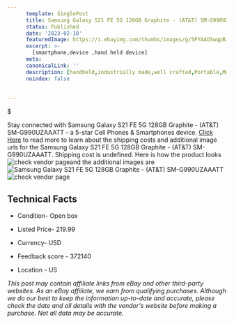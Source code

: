 ```yaml
---
      template: SinglePost
      title: Samsung Galaxy S21 FE 5G 128GB Graphite - (AT&T) SM-G990UZAAATT
      status: Published
      date: '2023-02-10'
      featuredImage: https://i.ebayimg.com/thumbs/images/g/5FYAAOSwqpBiYu-0/s-l225.jpg
      excerpt: >-
        [smartphone,device ,hand held device]
      meta:
      canonicalLink: ''
      description: [handheld,industrially made,well crafted,Portable,Mobile,Compact,Convenient,Lightweight,Maneuverable,Man-portable,Miniature,Carriable,Hand-held,Light,Holdable,Transportable,Mobile device,Pocket-sized,On-the-go,Wireless,Cordless,Compact size,Convenient size, smartphone,device ,hand held device]
      noindex: false
        
        
---
```

$

Stay connected with Samsung Galaxy S21 FE 5G 128GB Graphite - (AT&T) SM-G990UZAAATT - a 5-star Cell Phones & Smartphones device. [Click Here](https://www.ebay.com/itm/134094756470?hash=item1f38ab9a76%3Ag%3A5FYAAOSwqpBiYu-0&mkevt=1&mkcid=1&mkrid=711-53200-19255-0&campid=%253CePNCampaignId%253E&customid=%253CreferenceId%253E&toolid=10049) to read more to learn about the shipping costs and additional image urls for the Samsung Galaxy S21 FE 5G 128GB Graphite - (AT&T) SM-G990UZAAATT. Shipping cost is undefined. Here is how the product looks ![check vendor page](https://i.ebayimg.com/thumbs/images/g/5FYAAOSwqpBiYu-0/s-l225.jpg)and the additional images are![Samsung Galaxy S21 FE 5G 128GB Graphite - (AT&T) SM-G990UZAAATT](https://i.ebayimg.com/images/g/5FYAAOSwqpBiYu-0/s-l960.jpg)![check vendor page](https://origin-galleryplus.ebayimg.com/ws/web/134094756470_2_0_1/225x225.jpg,https://origin-galleryplus.ebayimg.com/ws/web/134094756470_3_0_1/225x225.jpg)



 ## Technical Facts 



     
      

 - Condition- Open box 


      

 - Listed Price- 219.99 


      

 - Currency- USD 


      

 - Feedback score - 372140 


      

 - Location - US 


      
      

 *_This post may contain affiliate links from eBay and other third-party websites. As an eBay affiliate, we earn from qualifying purchases. Although we do our best to keep the information up-to-date and accurate, please check the date and all details with the vendor's website before making a purchase. Not all data may be accurate._*






